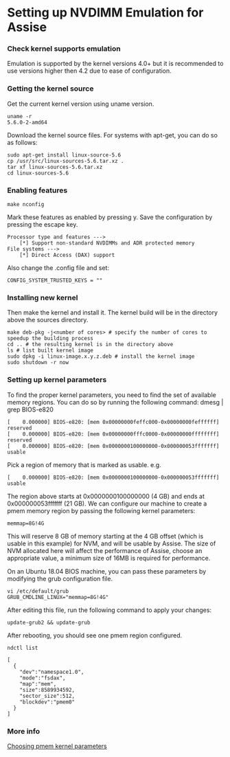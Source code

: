 # Setting up NVDIMM Emulation for Assise

### Check kernel supports emulation

Emulation is supported by the kernel versions 4.0+ but it is recommended to use versions higher then 4.2 due to ease of configuration.

### Getting the kernel source
 
Get the current kernel version using uname version.

    uname -r
    5.6.0-2-amd64

Download the kernel source files. For systems with apt-get, you can do so as follows:
 
    sudo apt-get install linux-source-5.6
    cp /usr/src/linux-sources-5.6.tar.xz .
    tar xf linux-sources-5.6.tar.xz
    cd linux-sources-5.6

### Enabling features
 
    make nconfig

Mark these features as enabled by pressing y. Save the configuration by pressing the escape key.

    Processor type and features --->
		[*] Support non-standard NVDIMMs and ADR protected memory
	File systems --->
		[*] Direct Access (DAX) support

Also change the .config file and set:
 
    CONFIG_SYSTEM_TRUSTED_KEYS = ""


### Installing new kernel
Then make the kernel and install it. The kernel build will be in the directory above the sources directory.
 
    make deb-pkg -j<number of cores> # specify the number of cores to speedup the building process
    cd .. # the resulting kernel is in the directory above
    ls # list built kernel image
    sudo dpkg -i linux-image.x.y.z.deb # install the kernel image
    sudo shutdown -r now

### Setting up kernel parameters

To find the proper kernel parameters, you need to find the set of available memory regions. You can do so by running the following command:
    dmesg | grep BIOS-e820

    [    0.000000] BIOS-e820: [mem 0x00000000feffc000-0x00000000feffffff] reserved
    [    0.000000] BIOS-e820: [mem 0x00000000fffc0000-0x00000000ffffffff] reserved
    [    0.000000] BIOS-e820: [mem 0x0000000100000000-0x000000053fffffff] usable

Pick a region of memory that is marked as usable. e.g.

    [    0.000000] BIOS-e820: [mem 0x0000000100000000-0x000000053fffffff] usable


The region above starts at 0x0000000100000000 (4 GB) and ends at 0x000000053fffffff (21 GB). We can configure our machine to create a pmem memory region by passing the following kernel parameters:

    memmap=8G!4G

This will reserve 8 GB of memory starting at the 4 GB offset (which is usable in this example) for NVM, and will be usable by Assise. The size of NVM allocated here will affect the performance of Assise, choose an appropriate value, a minimum size of 16MB is required for performance.

On an Ubuntu 18.04 BIOS machine, you can pass these parameters by modifying the grub configuration file.

    vi /etc/default/grub
    GRUB_CMDLINE_LINUX="memmap=8G!4G"

After editing this file, run the following command to apply your changes:

    update-grub2 && update-grub

After rebooting, you should see one pmem region configured.
 
    ndctl list

    [
      {
        "dev":"namespace1.0",
        "mode":"fsdax",
        "map":"mem",
        "size":8589934592,
        "sector_size":512,
        "blockdev":"pmem0"
      } 
    ]

### More info
[Choosing pmem kernel parameters](https://nvdimm.wiki.kernel.org/how_to_choose_the_correct_memmap_kernel_parameter_for_pmem_on_your_system)
